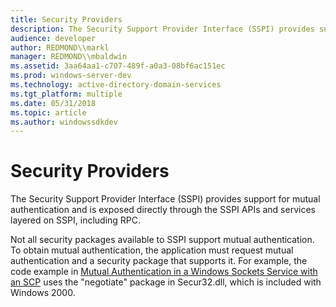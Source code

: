 ```yaml
---
title: Security Providers
description: The Security Support Provider Interface (SSPI) provides support for mutual authentication and is exposed directly through the SSPI APIs and services layered on SSPI, including RPC.
audience: developer
author: REDMOND\\markl
manager: REDMOND\\mbaldwin
ms.assetid: 3aa64aa1-c707-489f-a0a3-08bf6ac151ec
ms.prod: windows-server-dev
ms.technology: active-directory-domain-services
ms.tgt_platform: multiple
ms.date: 05/31/2018
ms.topic: article
ms.author: windowssdkdev
---
```


# Security Providers

The Security Support Provider Interface (SSPI) provides support for mutual authentication and is exposed directly through the SSPI APIs and services layered on SSPI, including RPC.

Not all security packages available to SSPI support mutual authentication. To obtain mutual authentication, the application must request mutual authentication and a security package that supports it. For example, the code example in [Mutual Authentication in a Windows Sockets Service with an SCP](mutual-authentication-in-a-windows-sockets-service-with-an-scp.md) uses the "negotiate" package in Secur32.dll, which is included with Windows 2000.

 

 




